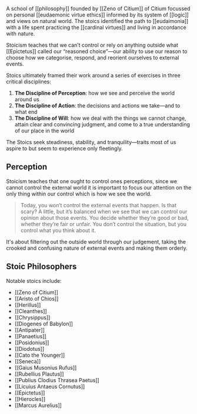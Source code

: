 A school of [[philosophy]] founded by [[Zeno of Citium]] of Citium focussed on personal [[eudaemonic virtue ethics]] informed by its system of [[logic]] and views on natural world. The stoics identified the path to [[eudaimonia]] with a life spent practicing the [[cardinal virtues]] and living in accordance with nature.

Stoicism teaches that we can’t control or rely on anything outside what [[Epictetus]] called our “reasoned choice”—our ability to use our reason to choose how we categorise, respond, and reorient ourselves to external events.

Stoics ultimately framed their work around a series of exercises in three critical disciplines: 
1. **The Discipline of Perception**: how we see and perceive the world around us 
2. **The Discipline of Action**: the decisions and actions we take—and to what end
3. **The Discipline of Will**: how we deal with the things we cannot change, attain clear and convincing judgment, and come to a true understanding of our place in the world

The Stoics seek steadiness, stability, and tranquility—traits most of us aspire to but seem to experience only fleetingly.

## Perception
Stoicism teaches that one ought to control ones perceptions, since we cannot control the external world it is important to focus our attention on the only thing within our control which is how we see the world. 

> Today, you won’t control the external events that happen. Is that scary? A little, but it’s balanced when we see that we can control our opinion about those events. You decide whether they’re good or bad, whether they’re fair or unfair. You don’t control the situation, but you control what you think about it.

It's about filtering out the outside world through our judgement, taking the crooked and confusing nature of external events and making them orderly.

## Stoic Philosophers
Notable stoics include:
* [[Zeno of Citium]]
* [[Aristo of Chios]]
* [[Herillus]]
* [[Cleanthes]]
* [[Chrysippus]]
* [[Diogenes of Babylon]]
* [[Antipater]]
* [[Panaetius]]
* [[Posidonius]]
* [[Diodotus]]
* [[Cato the Younger]]
* [[Seneca]]
* [[Gaius Musonius Rufus]]
* [[Rubellius Plautus]]
* [[Publius Clodius Thrasea Paetus]]
* [[Licuius Antaeus Cornutus]]
* [[Epictetus]]
* [[Hierocles]]
* [[Marcus Aurelius]]
